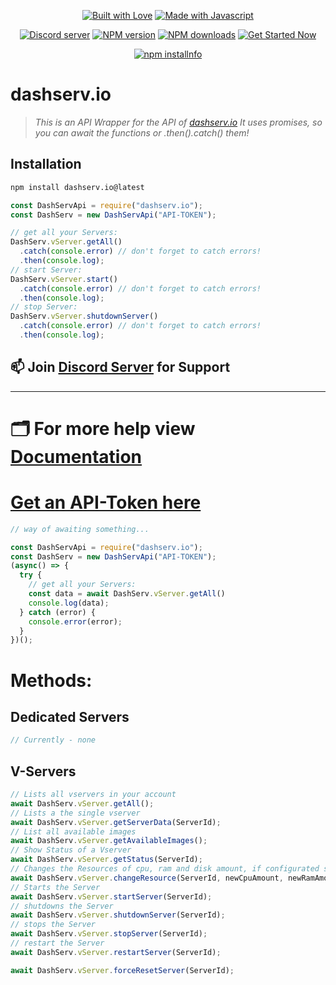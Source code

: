 <div align="center">
  <p> 
    <a href="https://discord.gg/PMbNfVSa" title="Join our Discord Server"><img alt="Built with Love" src="https://forthebadge.com/images/badges/built-with-love.svg"></a>
    <a href="https://discord.gg/PMbNfVSa" title="Join our Discord Server"><img alt="Made with Javascript" src="https://forthebadge.com/images/badges/made-with-javascript.svg"></a>
  </p>
  <p>
    <a href="https://discord.gg/PMbNfVSa"><img src="https://discord.com/api/guilds/773668217163218944/embed.png" alt="Discord server"/></a>
    <a href="https://www.npmjs.com/package/dashserv.io"><img src="https://img.shields.io/npm/v/dashserv.io.svg?maxAge=3600" alt="NPM version" /></a>
    <a href="https://www.npmjs.com/package/dashserv.io"><img src="https://img.shields.io/npm/dt/dashserv.io.svg?maxAge=3600" alt="NPM downloads" /></a>
    <a href="https://discord.gg/PMbNfVSa"><img src="https://maintained.cc/SDBagel/Maintained/2?" alt="Get Started Now"></a>
  </p>
  <p>
    <a href="https://nodei.co/npm/dashserv.io/"><img src="https://nodei.co/npm/dashserv.io.png?downloads=true&stars=true" alt="npm installnfo" /></a>
  </p>
</div>


# **dashserv.io**
>
> *This is an API Wrapper for the API of [dashserv.io](https://dashserv.io/api)*
> *It uses promises, so you can await the functions or .then().catch() them!*

## **Installation** 
```sh
npm install dashserv.io@latest
```

```js
const DashServApi = require("dashserv.io");
const DashServ = new DashServApi("API-TOKEN");

// get all your Servers:
DashServ.vServer.getAll() 
  .catch(console.error) // don't forget to catch errors!
  .then(console.log);
// start Server:
DashServ.vServer.start() 
  .catch(console.error) // don't forget to catch errors!
  .then(console.log);
// stop Server:
DashServ.vServer.shutdownServer() 
  .catch(console.error) // don't forget to catch errors!
  .then(console.log);
```

## 📫 **Join [Discord Server](https://discord.gg/PMbNfVSa) for Support**

***

# 🗂 **For more help view [Documentation](https://docs.dashserv.io)**

# [Get an API-Token here](https://account.dashserv.io/account/api)



```js
// way of awaiting something...

const DashServApi = require("dashserv.io");
const DashServ = new DashServApi("API-TOKEN");
(async() => {
  try {
    // get all your Servers:
    const data = await DashServ.vServer.getAll() 
    console.log(data);
  } catch (error) {
    console.error(error);
  }
})();
```

# Methods:

## Dedicated Servers
```js
// Currently - none
```
## V-Servers
```js
// Lists all vservers in your account
await DashServ.vServer.getAll(); 
// Lists a the single vserver
await DashServ.vServer.getServerData(ServerId);
// List all available images
await DashServ.vServer.getAvailableImages();
// Show Status of a Vserver
await DashServ.vServer.getStatus(ServerId);
// Changes the Resources of cpu, ram and disk amount, if configurated server (+- € + autorestarts)
await DashServ.vServer.changeResource(ServerId, newCpuAmount, newRamAmount, newDiskAmount);
// Starts the Server
await DashServ.vServer.startServer(ServerId);
// shutdowns the Server
await DashServ.vServer.shutdownServer(ServerId);
// stops the Server
await DashServ.vServer.stopServer(ServerId);
// restart the Server
await DashServ.vServer.restartServer(ServerId);

await DashServ.vServer.forceResetServer(ServerId);
```